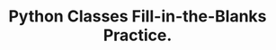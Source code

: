 ---
layout: fill-in-the-blanks
title: Python Classes Fill-in-the-Blanks Practice.
description: Test your knowledge of Python classes and objects with these fill-in-the-blank exercises. Learn key concepts like attributes, methods, and the __init__ method with answers provided for self-assessment.
difficulty:
  beginner: true
  intermediate: false
  advanced: false
topic: Functions
questions:
    - In Python, you create a class using the ________ keyword.  
    - A class is a ________ for creating objects (instances).  
    - Objects are ________ of a class that have attributes (data) and methods (functions).  
    - The `__init__` method is a special method that is automatically called when a new ________ of a class is created.
    - Instance attributes are ________ to each instance (object) of a class.  
    - The `self` parameter is used to access the ________ and ________ of an object within its methods.
    - Class attributes are shared across all ________ of the class, while instance attributes are specific to each ________.
    - To access an attribute of an object, use the ________ notation (e.g., `object.attribute`).  
    - Changing the value of a ________ attribute will reflect across all objects of the class.
    - Methods are ________ defined within a class that operate on the object's data.  
examples:
    - code: |
          class Car:
              def describe(self):
                  print(f"{self.year} {self.make} {self.model}")
      prompt: The `describe` method is a ________ of the `Car` class.
      answer: method
    - code: |
          class Student:
              def set_grade(self, new_grade):
                  self.grade = new_grade
      prompt: The `set_grade` method is used to ________ the grade of a student.
      answer: update
answers:
    - class
    - blueprint  
    - instances
    - object
    - unique
    - attributes
    - methods
    - objects
    - object
    - dot
    - class
    - functions  
resources:
    - name: Learn Classes and Objects
      url: //python/docs/classes.md
    - name: Real Python Function Basics
      url: https://realpython.com/defining-your-own-python-function/
---